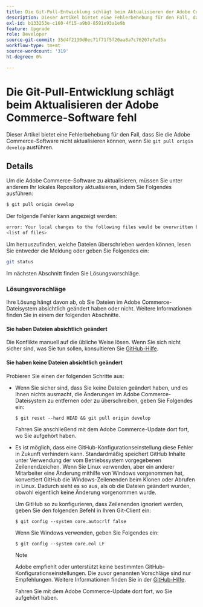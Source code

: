 ```yaml
---
title: Die Git-Pull-Entwicklung schlägt beim Aktualisieren der Adobe Commerce-Software fehl
description: Dieser Artikel bietet eine Fehlerbehebung für den Fall, dass Sie die Adobe Commerce-Software nicht aktualisieren können, wenn Sie „git pull origin develop“ ausführen.
exl-id: b133253e-c160-4f15-a9b0-8591e93a1e9b
feature: Upgrade
role: Developer
source-git-commit: 35d4f2130d0ec71f71f5f20aa8a7c76207e7a35a
workflow-type: tm+mt
source-wordcount: '319'
ht-degree: 0%

---
```


# Die Git-Pull-Entwicklung schlägt beim Aktualisieren der Adobe Commerce-Software fehl

Dieser Artikel bietet eine Fehlerbehebung für den Fall, dass Sie die Adobe Commerce-Software nicht aktualisieren können, wenn Sie `git pull origin develop` ausführen.

## Details

Um die Adobe Commerce-Software zu aktualisieren, müssen Sie unter anderem Ihr lokales Repository aktualisieren, indem Sie Folgendes ausführen:

```bash
$ git pull origin develop
```

Der folgende Fehler kann angezeigt werden:

```bash
error: Your local changes to the following files would be overwritten by merge:
<list of files>
```

Um herauszufinden, welche Dateien überschrieben werden können, lesen Sie entweder die Meldung oder geben Sie Folgendes ein:

```bash
git status
```

Im nächsten Abschnitt finden Sie Lösungsvorschläge.

### Lösungsvorschläge

Ihre Lösung hängt davon ab, ob Sie Dateien im Adobe Commerce-Dateisystem absichtlich geändert haben oder nicht. Weitere Informationen finden Sie in einem der folgenden Abschnitte.

#### Sie haben Dateien absichtlich geändert

Die Konflikte manuell auf die übliche Weise lösen. Wenn Sie sich nicht sicher sind, was Sie tun sollen, konsultieren Sie [GitHub-Hilfe](https://help.github.com/).

#### Sie haben keine Dateien absichtlich geändert

Probieren Sie einen der folgenden Schritte aus:

* Wenn Sie sicher sind, dass Sie keine Dateien geändert haben, und es Ihnen nichts ausmacht, die Änderungen im Adobe Commerce-Dateisystem zu entfernen oder zu überschreiben, geben Sie Folgendes ein:

  </p>
    <pre><code class="language-bash">$ git reset --hard HEAD && git pull origin develop</code></pre>

  Fahren Sie anschließend mit dem Adobe Commerce-Update dort fort, wo Sie aufgehört haben.

* Es ist möglich, dass eine GitHub-Konfigurationseinstellung diese Fehler in Zukunft verhindern kann. Standardmäßig speichert GitHub Inhalte unter Verwendung der vom Betriebssystem vorgegebenen Zeilenendzeichen. Wenn Sie Linux verwenden, aber ein anderer Mitarbeiter eine Änderung mithilfe von Windows vorgenommen hat, konvertiert GitHub die Windows-Zeilenenden beim Klonen oder Abrufen in Linux. Dadurch sieht es so aus, als ob die Dateien geändert wurden, obwohl eigentlich keine Änderung vorgenommen wurde.

  Um GitHub so zu konfigurieren, dass Zeilenenden ignoriert werden, geben Sie den folgenden Befehl in Ihren Git-Client ein:

  </p>
    <pre><code class="language-bash">$ git config --system core.autocrlf false</code></pre>

  Wenn Sie Windows verwenden, geben Sie Folgendes ein:

  </p>
    <pre><code class="language-bash">$ git config --system core.eol LF</code></pre>

  >[!NOTE]
  >
  >Adobe empfiehlt oder unterstützt keine bestimmten GitHub-Konfigurationseinstellungen. Die zuvor genannten Vorschläge sind nur Empfehlungen. Weitere Informationen finden Sie in der [GitHub-Hilfe](https://help.github.com/).

  Fahren Sie mit dem Adobe Commerce-Update dort fort, wo Sie aufgehört haben.
